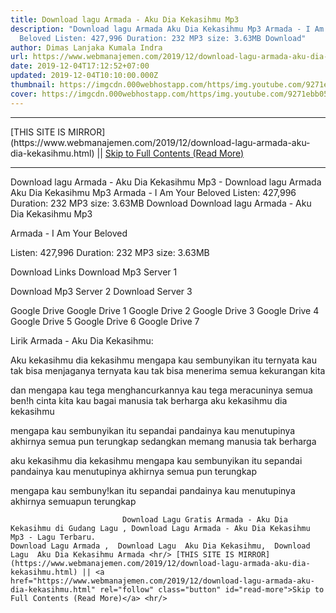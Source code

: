 ```yaml
---
title: Download lagu Armada - Aku Dia Kekasihmu Mp3
description: "Download lagu Armada Aku Dia Kekasihmu Mp3 Armada - I Am Your
  Beloved Listen: 427,996 Duration: 232 MP3 size: 3.63MB Download"
author: Dimas Lanjaka Kumala Indra
url: https://www.webmanajemen.com/2019/12/download-lagu-armada-aku-dia-kekasihmu.html
date: 2019-12-04T17:12:52+07:00
updated: 2019-12-04T10:10:00.000Z
thumbnail: https://imgcdn.000webhostapp.com/https/img.youtube.com/9271ebb05099333e79d578ac17bf381b.jpeg
cover: https://imgcdn.000webhostapp.com/https/img.youtube.com/9271ebb05099333e79d578ac17bf381b.jpeg
---
```


<hr/> [THIS SITE IS MIRROR](https://www.webmanajemen.com/2019/12/download-lagu-armada-aku-dia-kekasihmu.html) || <a href="https://www.webmanajemen.com/2019/12/download-lagu-armada-aku-dia-kekasihmu.html" rel="follow" class="button" id="read-more">Skip to Full Contents (Read More)</a> <hr/> Download lagu Armada - Aku Dia Kekasihmu Mp3 - Download lagu Armada Aku Dia Kekasihmu Mp3 Armada - I Am Your Beloved Listen: 427,996 Duration: 232 MP3 size: 3.63MB Download Download lagu Armada - Aku Dia Kekasihmu Mp3

  Armada - I Am Your Beloved 

  Listen: 427,996 
  Duration: 232 
  MP3 size: 3.63MB 

  Download Links 
  Download Mp3 Server 1 

  Download Mp3 Server 2 
  Download Server 3 


  Google Drive   Google Drive 1 
  Google Drive 2 
  Google Drive 3 
  Google Drive 4 
  Google Drive 5 
  Google Drive 6 
  Google Drive 7 


                             
Lirik Armada - Aku Dia Kekasihmu:
                             
Aku kekasihmu dia kekasihmu
  mengapa kau sembunyikan itu
  ternyata kau tak bisa menjaganya
  ternyata kau tak bisa menerima
  semua kekurangan kita
  
  dan mengapa kau tega menghancurkannya
  kau tega meracuninya semua ben!h cinta kita
  kau bagai manusia tak berharga
  aku kekasihmu dia kekasihmu
  
  mengapa kau sembunyikan itu
  sepandai pandainya kau menutupinya
  akhirnya semua pun terungkap
  sedangkan memang manusia tak berharga
  
  aku kekasihmu dia kekasihmu
  mengapa kau sembunyikan itu
  sepandai pandainya kau menutupinya
  akhirnya semua pun terungkap
  
  mengapa kau sembuny!kan itu
  sepandai pandainya kau menutupinya
  akhirnya semuapun terungkap                                 
                                 
                             Download Lagu Gratis Armada - Aku Dia Kekasihmu di Gudang Lagu , Download Lagu Armada - Aku Dia Kekasihmu Mp3 - Lagu Terbaru.                                                         Download Lagu Armada ,  Download Lagu  Aku Dia Kekasihmu,  Download Lagu  Aku Dia Kekasihmu Armada <hr/> [THIS SITE IS MIRROR](https://www.webmanajemen.com/2019/12/download-lagu-armada-aku-dia-kekasihmu.html) || <a href="https://www.webmanajemen.com/2019/12/download-lagu-armada-aku-dia-kekasihmu.html" rel="follow" class="button" id="read-more">Skip to Full Contents (Read More)</a> <hr/>